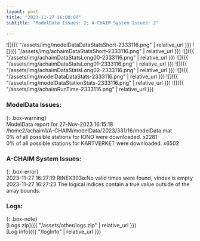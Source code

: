 ```yaml
---
layout: post
title: "2023-11-27 16:00:00"
subtitle: "ModelData Issues: 2; A-CHAIM System Issues: 2"

---
```


![]({{ "/assets/img/modelDataDataStatsShort-2333116.png" | relative_url }})
![]({{ "/assets/img/achaimDataStatsShort-2333116.png" | relative_url }})
![]({{ "/assets/img/achaimDataStatsLong00-2333116.png" | relative_url }})
![]({{ "/assets/img/achaimDataStatsLong01-2333116.png" | relative_url }})
![]({{ "/assets/img/achaimDataStatsLong02-2333116.png" | relative_url }})
![]({{ "/assets/img/modelDataDataStats-2333116.png" | relative_url }})
![]({{ "/assets/img/modelDataStationStats-2333116.png" | relative_url }})
![]({{ "/assets/img/achaimRunTime-2333116.png" | relative_url }})


### ModelData Issues:  
  
{: .box-warning}  
 ModelData report for 27-Nov-2023 16:15:18   
 /home2/achaim1/A-CHAIM/modelData/2023/331/16/modelData.mat   
 0% of all possible stations for IONO were downloaded. x2281   
 0% of all possible stations for KARTVERKET were downloaded. x6502   
  
### A-CHAIM System Issues:  
  
{: .box-error}  
2023-11-27 16:27:19 RINEX303o:No valid times were found, vIndex is empty  
2023-11-27 16:27:23 The logical indices contain a true value outside of the array bounds.  

### Logs:  
  
{: .box-note}  
[Logs.zip]({{ "/assets/other/logs.zip" | relative_url }})  
[Log Info]({{ "/logInfo" | relative_url }})  
